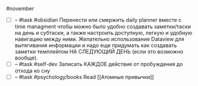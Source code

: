 #november

- [ ] – #task #obsidian Перенести или смержить daily planner вместе с time managment чтобы можно было удобно создавать заметки/таски на день и субтаски, а также настроить доступную, легкую и удобную навигацию между ними. Желательно использование Dataview для вытягивания информации и надо еще придумать как создавать заметки темплейтом НА СЛЕДУЮЩИЙ ДЕНЬ (если это возможно вообще).
- [ ] – #task #self-dev Записать КАЖДОЕ действие от пробуждения до отхода ко сну
- [ ] – #task #psychology/books Read [[Атомные привычки]]